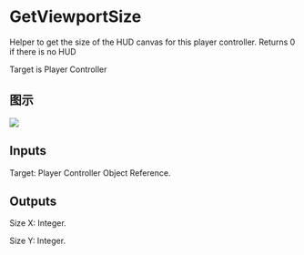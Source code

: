 # GetViewportSize

Helper to get the size of the HUD canvas for this player controller. Returns 0 if there is no HUD

Target is Player Controller

## 图示

![]($-20221218-19162996.png)

## Inputs

Target: Player Controller Object Reference.  

## Outputs

Size X: Integer.

Size Y: Integer.

